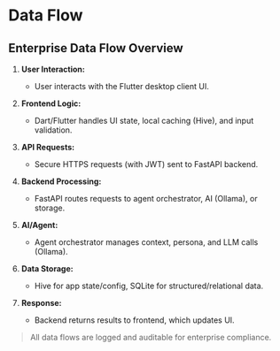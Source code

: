 # Data Flow

## Enterprise Data Flow Overview

1. **User Interaction:**

   - User interacts with the Flutter desktop client UI.

2. **Frontend Logic:**

   - Dart/Flutter handles UI state, local caching (Hive), and input validation.

3. **API Requests:**

   - Secure HTTPS requests (with JWT) sent to FastAPI backend.

4. **Backend Processing:**

   - FastAPI routes requests to agent orchestrator, AI (Ollama), or storage.

5. **AI/Agent:**

   - Agent orchestrator manages context, persona, and LLM calls (Ollama).

6. **Data Storage:**

   - Hive for app state/config, SQLite for structured/relational data.

7. **Response:**

   - Backend returns results to frontend, which updates UI.

> All data flows are logged and auditable for enterprise compliance.
